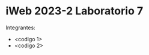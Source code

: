 iWeb 2023-2 Laboratorio 7
====================================

Integrantes:
* <codigo 1>
* <codigo 2>